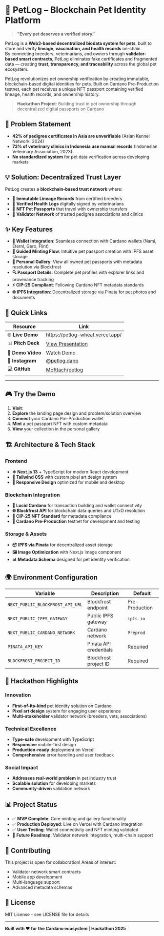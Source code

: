 ﻿# 🐾 PetLog – Blockchain Pet Identity Platform
> **"Every pet deserves a verified story."**

PetLog is a **Web3-based decentralized biodata system for pets**, built to store and verify **lineage, vaccination, and health records** on-chain.  
By connecting breeders, veterinarians, and owners through **validator-based smart contracts**, PetLog eliminates fake certificates and fragmented data — creating **trust, transparency, and traceability** across the global pet ecosystem.


PetLog revolutionizes pet ownership verification by creating immutable, blockchain-based digital identities for pets. Built on Cardano Pre-Production testnet, each pet receives a unique NFT passport containing verified lineage, health records, and ownership history.

> **Hackathon Project**: Building trust in pet ownership through decentralized digital passports on Cardano

## 🎯 Problem Statement

- **42% of pedigree certificates in Asia are unverifiable** (Asian Kennel Network, 2024)
- **73% of veterinary clinics in Indonesia use manual records** (Indonesian Veterinary Association, 2023)
- **No standardized system** for pet data verification across developing markets

## 💡 Solution: Decentralized Trust Layer

PetLog creates a **blockchain-based trust network** where:
- 🧬 **Immutable Lineage Records** from certified breeders
- 💉 **Verified Health Logs** digitally signed by veterinarians  
- 🪪 **NFT Pet Passports** that travel with ownership transfers
- 🔗 **Validator Network** of trusted pedigree associations and clinics

## ✨ Key Features

- **🔐 Wallet Integration**: Seamless connection with Cardano wallets (Nami, Eternl, Gero, Flint)
- **🎨 Guided Minting Flow**: Intuitive pet passport creation with IPFS asset storage
- **📱 Personal Gallery**: View all owned pet passports with metadata resolution via Blockfrost
- **🔍 Passport Details**: Complete pet profiles with explorer links and provenance tracking
- **⚡ CIP-25 Compliant**: Following Cardano NFT metadata standards
- **🌐 IPFS Integration**: Decentralized storage via Pinata for pet photos and documents

## 🔗 Quick Links

| Resource | Link |
|----------|------|
| 🌐 **Live Demo** | https://petlog-wheat.vercel.app/ |
| 📊 **Pitch Deck** | [View Presentation](https://drive.google.com/drive/folders/1oNKyiE2myjvWursm05h_ApxYVjej9p_4?usp=sharing) |
| 🎥 **Demo Video** | [Watch Demo](https://drive.google.com/drive/folders/1ksKw64Bm0dSxVcXe5uGIyl83EHhYDgYi?usp=sharing) |
| 📱 **Instagram** | [@petlog.dapp](https://instagram.com/petlog.dapp) |
| 💻 **GitHub** | [Mofttach/petlog](https://github.com/Mofttach/petlog) |

---

## 🎮 Try the Demo

1. **Visit**: 
2. **Explore** the landing page design and problem/solution overview
3. **Connect** your Cardano Pre-Production wallet
4. **Mint** a pet passport NFT with custom metadata
5. **View** your collection in the personal gallery

## 🏗️ Architecture & Tech Stack

### Frontend
- **⚛️ Next.js 13** + TypeScript for modern React development
- **🎨 Tailwind CSS** with custom pixel art design system
- **📱 Responsive Design** optimized for mobile and desktop

### Blockchain Integration
- **🔗 Lucid Cardano** for transaction building and wallet connectivity
- **🌐 Blockfrost API** for blockchain data queries and UTxO resolution
- **🎫 CIP-25 NFT Standard** for metadata compliance
- **🔧 Cardano Pre-Production** testnet for development and testing

### Storage & Assets
- **📦 IPFS via Pinata** for decentralized asset storage
- **🖼️ Image Optimization** with Next.js Image component
- **📊 Metadata Schema** designed for pet identity verification

## 🌍 Environment Configuration

| Variable | Description | Default |
|----------|-------------|---------|
| `NEXT_PUBLIC_BLOCKFROST_API_URL` | Blockfrost endpoint | Pre-Production |
| `NEXT_PUBLIC_IPFS_GATEWAY` | Public IPFS gateway | `ipfs.io` |
| `NEXT_PUBLIC_CARDANO_NETWORK` | Cardano network | `Preprod` |
| `PINATA_API_KEY` | Pinata API credentials | Required |
| `BLOCKFROST_PROJECT_ID` | Blockfrost project ID | Required |

## 🎯 Hackathon Highlights

### Innovation
- **First-of-its-kind** pet identity solution on Cardano
- **Pixel art design** system for engaging user experience
- **Multi-stakeholder** validator network (breeders, vets, associations)

### Technical Excellence
- **Type-safe** development with TypeScript
- **Responsive** mobile-first design
- **Production-ready** deployment on Vercel
- **Comprehensive** error handling and user feedback

### Social Impact
- **Addresses real-world problem** in pet industry trust
- **Scalable solution** for developing markets
- **Community-driven** validation network

## 📊 Project Status

- ✅ **MVP Complete**: Core minting and gallery functionality
- ✅ **Production Deployed**: Live on Vercel with Cardano integration  
- ✅ **User Testing**: Wallet connectivity and NFT minting validated
- 🔄 **Future Roadmap**: Validator network integration, multi-chain support

## 🤝 Contributing

This project is open for collaboration! Areas of interest:
- Validator network smart contracts
- Mobile app development  
- Multi-language support
- Advanced metadata schemas

## 📄 License

MIT License - see LICENSE file for details

---

**Built with ❤️ for the Cardano ecosystem** | **Hackathon 2025**
